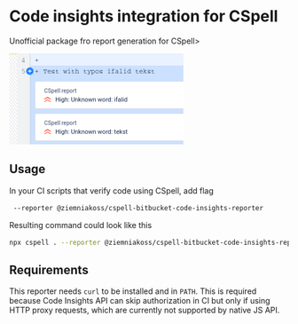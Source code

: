# Code insights integration for CSpell

Unofficial package fro report generation for CSpell>

![img.png](img/annotations_example.png)

## Usage

In your CI scripts that verify code using CSpell, add flag

```sh
 --reporter @ziemniakoss/cspell-bitbucket-code-insights-reporter
```

Resulting command could look like this

```sh
npx cspell . --reporter @ziemniakoss/cspell-bitbucket-code-insights-reporter
```

## Requirements

This reporter needs `curl` to be installed and in `PATH`.
This is required because Code Insights API can skip authorization in CI but only if using HTTP proxy requests, which are currently not supported by native JS API.
